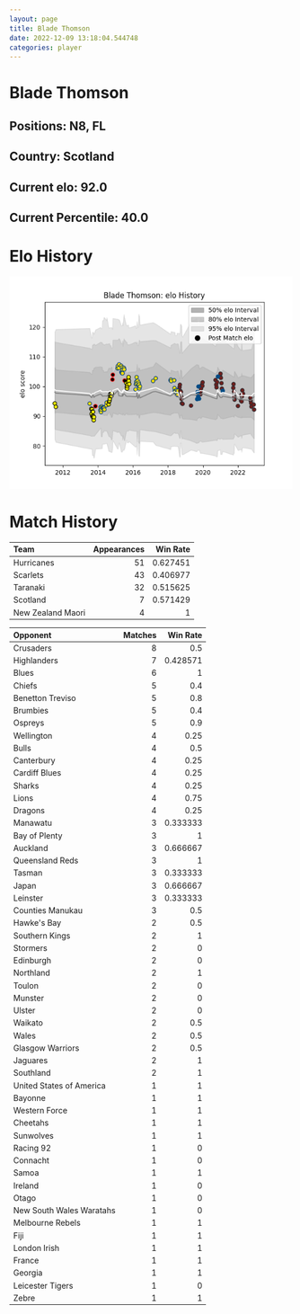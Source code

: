 ```yaml
---  
layout: page  
title: Blade Thomson  
date: 2022-12-09 13:18:04.544748  
categories: player  
---
```

# Blade Thomson

## Positions: N8, FL

## Country: Scotland

## Current elo: 92.0

## Current Percentile: 40.0

# Elo History


![elo history](history_BladeThomson.png)
# Match History


| Team              |   Appearances |   Win Rate |
|:------------------|--------------:|-----------:|
| Hurricanes        |            51 |   0.627451 |
| Scarlets          |            43 |   0.406977 |
| Taranaki          |            32 |   0.515625 |
| Scotland          |             7 |   0.571429 |
| New Zealand Maori |             4 |   1        |

| Opponent                 |   Matches |   Win Rate |
|:-------------------------|----------:|-----------:|
| Crusaders                |         8 |   0.5      |
| Highlanders              |         7 |   0.428571 |
| Blues                    |         6 |   1        |
| Chiefs                   |         5 |   0.4      |
| Benetton Treviso         |         5 |   0.8      |
| Brumbies                 |         5 |   0.4      |
| Ospreys                  |         5 |   0.9      |
| Wellington               |         4 |   0.25     |
| Bulls                    |         4 |   0.5      |
| Canterbury               |         4 |   0.25     |
| Cardiff Blues            |         4 |   0.25     |
| Sharks                   |         4 |   0.25     |
| Lions                    |         4 |   0.75     |
| Dragons                  |         4 |   0.25     |
| Manawatu                 |         3 |   0.333333 |
| Bay of Plenty            |         3 |   1        |
| Auckland                 |         3 |   0.666667 |
| Queensland Reds          |         3 |   1        |
| Tasman                   |         3 |   0.333333 |
| Japan                    |         3 |   0.666667 |
| Leinster                 |         3 |   0.333333 |
| Counties Manukau         |         3 |   0.5      |
| Hawke's Bay              |         2 |   0.5      |
| Southern Kings           |         2 |   1        |
| Stormers                 |         2 |   0        |
| Edinburgh                |         2 |   0        |
| Northland                |         2 |   1        |
| Toulon                   |         2 |   0        |
| Munster                  |         2 |   0        |
| Ulster                   |         2 |   0        |
| Waikato                  |         2 |   0.5      |
| Wales                    |         2 |   0.5      |
| Glasgow Warriors         |         2 |   0.5      |
| Jaguares                 |         2 |   1        |
| Southland                |         2 |   1        |
| United States of America |         1 |   1        |
| Bayonne                  |         1 |   1        |
| Western Force            |         1 |   1        |
| Cheetahs                 |         1 |   1        |
| Sunwolves                |         1 |   1        |
| Racing 92                |         1 |   0        |
| Connacht                 |         1 |   0        |
| Samoa                    |         1 |   1        |
| Ireland                  |         1 |   0        |
| Otago                    |         1 |   0        |
| New South Wales Waratahs |         1 |   0        |
| Melbourne Rebels         |         1 |   1        |
| Fiji                     |         1 |   1        |
| London Irish             |         1 |   1        |
| France                   |         1 |   1        |
| Georgia                  |         1 |   1        |
| Leicester Tigers         |         1 |   0        |
| Zebre                    |         1 |   1        |